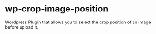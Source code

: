 # wp-crop-image-position
 Wordpress Plugin that allows you to select the crop position of an image before upload it.
